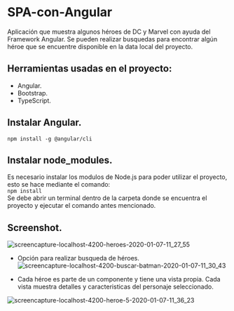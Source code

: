 # SPA-con-Angular
Aplicación que muestra algunos héroes de DC y Marvel con ayuda del Framework Angular. Se pueden realizar busquedas para encontrar algún héroe que se encuentre disponible en la data local del proyecto.

## Herramientas usadas en el proyecto:  
- Angular.  
- Bootstrap.  
- TypeScript.  

## Instalar Angular.   
`npm install -g @angular/cli`

## Instalar node_modules.  
Es necesario instalar los modulos de Node.js para poder utilizar el proyecto, esto se hace mediante el comando:  
`npm install`  
Se debe abrir un terminal dentro de la carpeta donde se encuentra el proyecto y ejecutar el comando antes mencionado.   

## Screenshot.  
![screencapture-localhost-4200-heroes-2020-01-07-11_27_55](https://user-images.githubusercontent.com/36280877/71915273-02edde00-3141-11ea-8696-ee86601370ae.png)

- Opción para realizar busqueda de héroes.  
![screencapture-localhost-4200-buscar-batman-2020-01-07-11_30_43](https://user-images.githubusercontent.com/36280877/71915366-37619a00-3141-11ea-9172-9b2842d2845a.png)

- Cada héroe es parte de un componente y tiene una vista propia. Cada vista muestra detalles y caracteristicas del personaje seleccionado.

![screencapture-localhost-4200-heroe-5-2020-01-07-11_36_23](https://user-images.githubusercontent.com/36280877/71915791-1b122d00-3142-11ea-9e13-3e702ee7d6d5.png)
